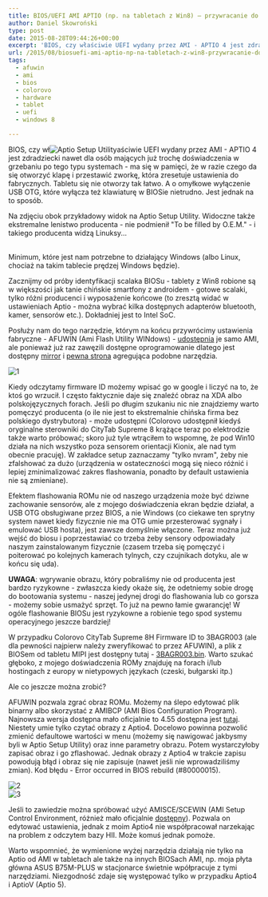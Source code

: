 ```yaml
---
title: BIOS/UEFI AMI APTIO (np. na tabletach z Win8) – przywracanie do ustawień fabrycznych
author: Daniel Skowroński
type: post
date: 2015-08-28T09:44:26+00:00
excerpt: 'BIOS, czy właściwie UEFI wydany przez AMI - APTIO 4 jest zdradziecki nawet dla osób mających już trochę doświadczenia w grzebaniu po tego typu systemach - ma się w pamięci, że w razie czego da się otworzyć klapę i przestawić zworkę, która zresetuje ustawienia do fabrycznych. Tabletu się nie otworzy tak łatwo. A o omyłkowe wyłączenie USB OTG, które wyłącza też klawiaturę w BIOSie nietrudno. Jest jednak na to sposób.'
url: /2015/08/biosuefi-ami-aptio-np-na-tabletach-z-win8-przywracanie-do-ustawien-fabrycznych/
tags:
  - afuwin
  - ami
  - bios
  - colorovo
  - hardware
  - tablet
  - uefi
  - windows 8

---
```

BIOS, czy wł![Aptio Setup Utility](/wp-content/uploads/2015/08/0.png)aściwie UEFI wydany przez AMI - APTIO 4 jest zdradziecki nawet dla osób mających już trochę doświadczenia w grzebaniu po tego typu systemach - ma się w pamięci, że w razie czego da się otworzyć klapę i przestawić zworkę, która zresetuje ustawienia do fabrycznych. Tabletu się nie otworzy tak łatwo. A o omyłkowe wyłączenie USB OTG, które wyłącza też klawiaturę w BIOSie nietrudno. Jest jednak na to sposób. 

Na zdjęciu obok przykładowy widok na Aptio Setup Utility. Widoczne także ekstremalne lenistwo producenta - nie podmienił "To be filled by O.E.M." - i takiego producenta widzą Linuksy...  
<br clear="all" /> 

Minimum, które jest nam potrzebne to działający Windows (albo Linux, chociaż na takim tablecie prędzej Windows będzie).

Zacznijmy od próby identyfikacji scalaka BIOSu - tablety z Win8 robione są w większości jak tanie chińskie smartfony z androidem - gotowe scalaki, tylko różni producenci i wyposażenie końcowe (to zresztą widać w ustawieniach Aptio - można wybrać kilka dostępnych adapterów bluetooth, kamer, sensorów etc.). Dokładniej jest to Intel SoC.

Posłuży nam do tego narzędzie, którym na końcu przywrócimy ustawienia fabryczne - AFUWIN (Ami Flash Utility WINdows) - [udostępnia][2] je samo AMI, ale ponieważ już raz zawęzili dostępne oprogramowanie dlatego jest dostępny [mirror][3] i [pewna strona][4] agregująca podobne narzędzia.

![1](/wp-content/uploads/2015/08/1.png)

Kiedy odczytamy firmware ID możemy wpisać go w google i liczyć na to, że ktoś go wrzucił. I często faktycznie daje się znaleźć obraz na XDA albo polskojęzycznych forach. Jeśli po długim szukaniu nic nie znajdziemy warto pomęczyć producenta (o ile nie jest to ekstremalnie chińska firma bez polskiego dystrybutora) - może udostępni (Colorovo udostępnił kiedyś oryginalne sterowniki do CityTab Supreme 8 krążące teraz po elektrodzie także warto próbować; skoro już tyle wtrąciłem to wspomnę, że pod Win10 działa na nich wszystko poza sensorem orientacji Kionix, ale nad tym obecnie pracuję). W zakładce setup zaznaczamy "tylko nvram", żeby nie zfalshować za dużo (urządzenia w ostateczności mogą się nieco różnić i lepiej zminimalizować zakres flashowania, ponadto by default ustawienia nie są zmieniane).

Efektem flashowania ROMu nie od naszego urządzenia może być dziwne zachowanie sensorów, ale z mojego doświadczenia ekran będzie działał, a USB OTG obsługiwane przez BIOS, a nie Windows (co ciekawe ten sprytny system nawet kiedy fizycznie nie ma OTG umie przesterować sygnały i emulować USB hosta), jest zawsze domyślnie włączone. Teraz można już wejść do biosu i poprzestawiać co trzeba żeby sensory odpowiadały naszym zainstalowanym fizycznie (czasem trzeba się pomęczyć i poiterować po kolejnych kamerach tylnych, czy czujnikach dotyku, ale w końcu się uda).

**UWAGA**: wgrywanie obrazu, który pobraliśmy nie od producenta jest bardzo ryzykowne - zwłaszcza kiedy okaże się, że odetniemy sobie drogę do bootowania systemu - naszej jedynej drogi do flashowania lub co gorsza - możemy sobie usmażyć sprzęt. To już na pewno łamie gwarancję! W ogóle flashowanie BIOSu jest ryzykowne a robienie tego spod systemu operacyjnego jeszcze bardziej!

W przypadku Colorovo CityTab Supreme 8H Firmware ID to 3BAGR003 (ale dla pewności najpierw należy zweryfikować to przez AFUWIN), a plik z BIOSem od tabletu MIPI jest dostępny tutaj - [3BAGR003.bin][6]. Warto szukać głęboko, z mojego doświadczenia ROMy znajduję na forach i/lub hostingach z europy w nietypowych językach (czeski, bułgarski itp.)

Ale co jeszcze można zrobić?

AFUWIN pozwala zgrać obraz ROMu. Możemy na ślepo edytować plik binarny albo skorzystać z AMIBCP (AMI Bios Configuration Program). Najnowsza wersja dostępna mało oficjalnie to 4.55 dostępna jest [tutaj][7]. Niestety umie tylko czytać obrazy z Aptio4. Docelowo powinna pozwolić zmienić defaultowe wartości w menu (możemy się nawigować jakbysmy byli w Aptio Setup Utility) oraz inne parametry obrazu. Potem wystarczyłoby zapisać obraz i go zflashować. Jednak obrazy z Aptio4 w trakcie zapisu powodują błąd i obraz się nie zapisuje (nawet jeśli nie wprowadziliśmy zmian). Kod błędu - Error occurred in BIOS rebuild (#80000015).

![2](/wp-content/uploads/2015/08/2.png)  
![3](/wp-content/uploads/2015/08/3.png)

Jeśli to zawiedzie można spróbować użyć AMISCE/SCEWIN (AMI Setup Control Environment, różnież mało oficjalnie [dostępny][10]). Pozwala on edytować ustawienia, jednak z moim Aptio4 nie współpracował narzekając na problem z odczytem bazy HII. Może komuś jednak pomoże.

Warto wspomnieć, że wymienione wyżej narzędzia działają nie tylko na Aptio od AMI w tabletach ale także na innych BIOSach AMI, np. moja płyta główna ASUS B75M-PLUS w stacjonarce świetnie wpółpracuje z tymi narzędziami. Niezgodność zdaje się występować tylko w przypadku Aptio4 i AptioV (Aptio 5).

 [1]: /wp-content/uploads/2015/08/0.png
 [2]: http://www.ami.com/download-license-agreement/?DownloadFile=AMIBIOS_and_Aptio_AMI_Firmware_Update_Utility.zip
 [3]: https://mega.nz/#!Hg1zFQiC!MQ-lNnpIZ482OpGdCmKVqofuPItxRgYPFASFya9NyRc
 [4]: https://www.wimsbios.com/amiflasher.jsp
 [5]: /wp-content/uploads/2015/08/1.png
 [6]: /wp-content/uploads/2015/08/3BAGR003.bin_.zip
 [7]: https://mega.nz/#!rtEDBKyL!Q4ozoG4lPy66icTfLPpUCAw2Re5K3DtWWcHcyOt5Il8
 [8]: /wp-content/uploads/2015/08/2.png
 [9]: /wp-content/uploads/2015/08/3.png
 [10]: https://mega.nz/#!ahFS1RRR!f-azf5XmHduHLfuz0DpCnv34AQRTpqZmOehQZPygHJY